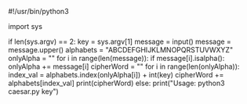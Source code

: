 #!/usr/bin/python3


import sys

if len(sys.argv) == 2:
  key = sys.argv[1]
  message = input()
  message = message.upper()
  alphabets = "ABCDEFGHIJKLMNOPQRSTUVWXYZ"
  onlyAlpha = ""
  for i in range(len(message)):
    if message[i].isalpha():
      onlyAlpha += message[i]
  cipherWord = ""
  for i in range(len(onlyAlpha)):
    index_val = alphabets.index(onlyAlpha[i]) + int(key)
    cipherWord += alphabets[index_val]
  print(cipherWord)
else:
  print("Usage: python3 caesar.py key")
